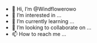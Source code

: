 - 👋 Hi, I’m @Windflowerowo
- 👀 I’m interested in ...
- 🌱 I’m currently learning ...
- 💞️ I’m looking to collaborate on ...
- 📫 How to reach me ...

<!---
Windflowerowo/Windflowerowo is a ✨ special ✨ repository because its `README.md` (this file) appears on your GitHub profile.
You can click the Preview link to take a look at your changes.
--->
